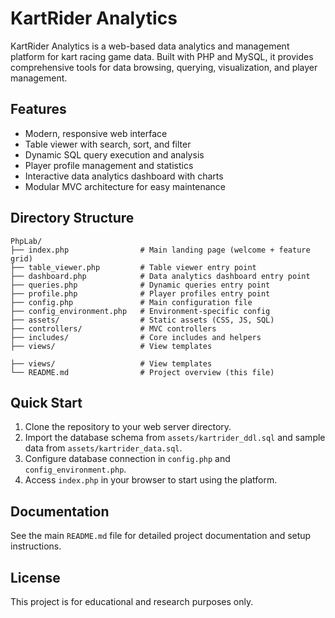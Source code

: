 # KartRider Analytics

KartRider Analytics is a web-based data analytics and management platform for kart racing game data. Built with PHP and MySQL, it provides comprehensive tools for data browsing, querying, visualization, and player management.

## Features

- Modern, responsive web interface
- Table viewer with search, sort, and filter
- Dynamic SQL query execution and analysis
- Player profile management and statistics
- Interactive data analytics dashboard with charts
- Modular MVC architecture for easy maintenance

## Directory Structure

```
PhpLab/
├── index.php                # Main landing page (welcome + feature grid)
├── table_viewer.php         # Table viewer entry point
├── dashboard.php            # Data analytics dashboard entry point
├── queries.php              # Dynamic queries entry point
├── profile.php              # Player profiles entry point
├── config.php               # Main configuration file
├── config_environment.php   # Environment-specific config
├── assets/                  # Static assets (CSS, JS, SQL)
├── controllers/             # MVC controllers
├── includes/                # Core includes and helpers
├── views/                   # View templates

├── views/                   # View templates
└── README.md                # Project overview (this file)
```

## Quick Start

1. Clone the repository to your web server directory.
2. Import the database schema from `assets/kartrider_ddl.sql` and sample data from `assets/kartrider_data.sql`.
3. Configure database connection in `config.php` and `config_environment.php`.
4. Access `index.php` in your browser to start using the platform.

## Documentation

See the main `README.md` file for detailed project documentation and setup instructions.

## License

This project is for educational and research purposes only.
